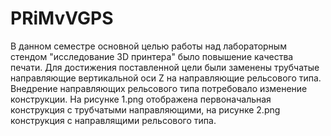 # PRiMvVGPS
В данном семестре основной целью работы над лабораторным стендом "исследование 3D принтера" было повышение качества печати. Для достижения поставленной цели были заменены трубчатые направляющие вертикальной оси Z на направляющие рельсового типа. Внедрение направляющих рельсового типа потребовало изменение конструкции. На рисунке 1.png отображена первоначальная конструкция с трубчатыми направляющими, на рисунке 2.png конструкция с направлящими рельсового типа.
